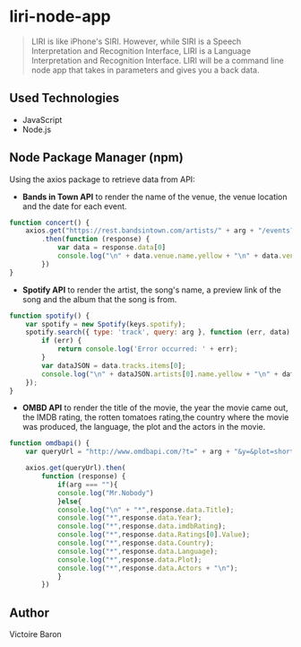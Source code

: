 # liri-node-app

> LIRI is like iPhone's SIRI. However, while SIRI is a Speech Interpretation and Recognition Interface, LIRI is a Language Interpretation and Recognition Interface. LIRI will be a command line node app that takes in parameters and gives you a back data.

## Used Technologies
* JavaScript
* Node.js

## Node Package Manager (npm) 

Using the axios package to retrieve data from API:

* <strong>Bands in Town API</strong> to render the name of the venue, the venue location and the date for each event.

```javascript
function concert() {
    axios.get("https://rest.bandsintown.com/artists/" + arg + "/events?app_id=codingbootcamp")
        .then(function (response) {
            var data = response.data[0]
            console.log("\n" + data.venue.name.yellow + "\n" + data.venue.city.yellow, data.venue.country.yellow + "\n" + data.datetime.yellow + "\n")
        })
}
```
* <strong>Spotify API</strong> to render the artist, the song's name, a preview link of the song and the album that the song is from.

```javascript
function spotify() {
    var spotify = new Spotify(keys.spotify);
    spotify.search({ type: 'track', query: arg }, function (err, data) {
        if (err) {
            return console.log('Error occurred: ' + err);
        }
        var dataJSON = data.tracks.items[0];
        console.log("\n" + dataJSON.artists[0].name.yellow + "\n" + dataJSON.name.yellow + "\n" + dataJSON.external_urls.spotify.yellow + "\n" + dataJSON.album.name.yellow + "\n")
    });
}
```
* <strong>OMBD API</strong> to render the title of the movie, the year the movie came out, the IMDB rating, the rotten tomatoes rating,the country where the movie was produced, the language, the plot and the actors in the movie.

```javascript
function omdbapi() {
    var queryUrl = "http://www.omdbapi.com/?t=" + arg + "&y=&plot=short&apikey=trilogy";

    axios.get(queryUrl).then(
        function (response) {
            if(arg === ""){
            console.log("Mr.Nobody")
            }else{
            console.log("\n" + "*",response.data.Title);
            console.log("*",response.data.Year);
            console.log("*",response.data.imdbRating);
            console.log("*",response.data.Ratings[0].Value);
            console.log("*",response.data.Country);
            console.log("*",response.data.Language);
            console.log("*",response.data.Plot);
            console.log("*",response.data.Actors + "\n"); 
            }
        })
```
## Author

Victoire Baron